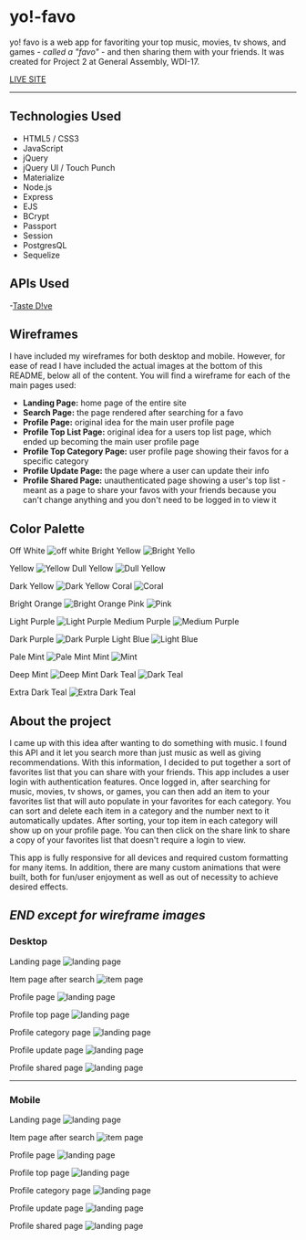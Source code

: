 # yo!-favo

yo! favo is a web app for favoriting your top music, movies, tv shows, and games - *called a "favo"* - and then sharing them with your friends. It was created for Project 2 at General Assembly, WDI-17.

[LIVE SITE](https://yo-favo.herokuapp.com/)

---
## Technologies Used

- HTML5 / CSS3
- JavaScript
- jQuery
- jQuery UI / Touch Punch
- Materialize
- Node.js
- Express
- EJS
- BCrypt
- Passport
- Session
- PostgresQL
- Sequelize

## APIs Used

-[Taste D!ve](https://tastedive.com/read/api)



## Wireframes

I have included my wireframes for both desktop and mobile. However, for ease of read I have included the actual images at the bottom of this README, below all of the content. You will find a wireframe for each of the main pages used:

- **Landing Page:** home page of the entire site
- **Search Page:** the page rendered after searching for a favo
- **Profile Page:** original idea for the main user profile page
- **Profile Top List Page:** original idea for a users top list page, which ended up becoming the main user profile page
- **Profile Top Category Page:** user profile page showing their favos for a specific category
- **Profile Update Page:** the page where a user can update their info
- **Profile Shared Page:** unauthenticated page showing a user's top list - meant as a page to share your favos with your friends because you can't change anything and you don't need to be logged in to view it

## Color Palette

Off White ![off white](color_palette/off-white.png)  Bright Yellow ![Bright Yello](color_palette/bright-yellow.png)

Yellow
![Yellow](color_palette/yellow.png)  Dull Yellow ![Dull Yellow](color_palette/dull-yellow.png)

Dark Yellow ![Dark Yellow](color_palette/dark-yellow.png)  Coral ![Coral](color_palette/coral.png)

Bright Orange ![Bright Orange](color_palette/bright-orange.png)  Pink ![Pink](color_palette/pink.png)

Light Purple ![Light Purple](color_palette/light-purple.png)  Medium Purple ![Medium Purple](color_palette/med-purple.png)

Dark Purple ![Dark Purple](color_palette/dark-purple.png)  Light Blue ![Light Blue](color_palette/light-blue.png)

Pale Mint ![Pale Mint](color_palette/pale-mint.png)  Mint ![Mint](color_palette/mint.png)

Deep Mint ![Deep Mint](color_palette/deep-mint.png)  Dark Teal ![Dark Teal](color_palette/dark-teal.png)

Extra Dark Teal ![Extra Dark Teal](color_palette/extra-dark-teal.png)

## About the project

I came up with this idea after wanting to do something with music. I found this API and it let you search more than just music as well as giving recommendations. With this information, I decided  to put together a sort of favorites list that you can share with your friends. This app includes a user login with authentication features. Once logged in, after searching for music, movies, tv shows, or games, you can then add an item to your favorites list that will auto populate in your favorites for each category. You can sort and delete each item in a category and the number next to it automatically updates. After sorting, your top item in each category will show up on your profile page. You can then click on the share link to share a copy of your favorites list that doesn't require a login to view.

This app is fully responsive for all devices and required custom formatting for many items. In addition, there are many custom animations that were built, both for fun/user enjoyment as well as out of necessity to achieve desired effects.

*END except for  wireframe images*
---

### Desktop

Landing page
![landing page](wireframes/desktop/desktop-landing-page.png)

Item page after search
![item page](wireframes/desktop/desktop-item-page.png)

Profile page
![landing page](wireframes/desktop/desktop-profile-page.png)

Profile top page
![landing page](wireframes/desktop/desktop-profile-top-list.png)

Profile category page
![landing page](wireframes/desktop/desktop-profile-category-page.png)

Profile update page
![landing page](wireframes/desktop/desktop-profile-update-page.png)

Profile shared page
![landing page](wireframes/desktop/desktop-shared-top-list.png)

---

### Mobile

Landing page
![landing page](wireframes/mobile/mobile-landing-page.png)

Item page after search
![item page](wireframes/mobile/mobile-item-page.png)

Profile page
![landing page](wireframes/mobile/mobile-profile-page.png)

Profile top page
![landing page](wireframes/mobile/mobile-profile-top-list.png)

Profile category page
![landing page](wireframes/mobile/mobile-profile-category-page.png)

Profile update page
![landing page](wireframes/mobile/mobile-profile-update-page.png)

Profile shared page
![landing page](wireframes/mobile/mobile-shared-top-list.png)

